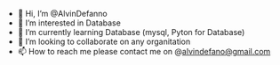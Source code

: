- 👋 Hi, I’m @AlvinDefanno
- 👀 I’m interested in Database
- 🌱 I’m currently learning Database (mysql, Pyton for Database)
- 💞️ I’m looking to collaborate on any organitation
- 📫 How to reach me please contact me on @alvindefano@gmail.com

<!---
AlvinDefanno/AlvinDefanno is a ✨ special ✨ repository because its `README.md` (this file) appears on your GitHub profile.
You can click the Preview link to take a look at your changes.
--->
